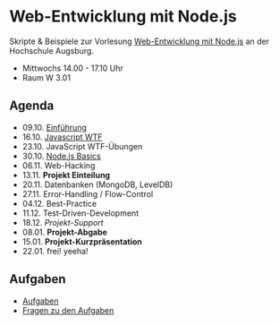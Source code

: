 # Web-Entwicklung mit Node.js

Skripte & Beispiele zur Vorlesung [Web-Entwicklung mit Node.js](http://www.hs-augsburg.de/fakultaet/informatik/studium/wahlpflichtveranstaltung/web_entwicklung/index.html) an der Hochschule Augsburg. 

- Mittwochs 14.00 - 17.10 Uhr 
- Raum W 3.01

## Agenda

- 09.10. [Einführung](http://hsa-nodejs-workshop.github.io/nodejs-workshop/lectures/einfuehrung/)
- 16.10. [Javascript WTF](http://hsa-nodejs-workshop.github.io/nodejs-workshop/lectures/javascript-wtf/)
- 23.10. JavaScript WTF-Übungen
- 30.10. [Node.js Basics](http://hsa-nodejs-workshop.github.io/nodejs-workshop/lectures/nodejs-basics/)
- 06.11. Web-Hacking
- 13.11. __Projekt Einteilung__
- 20.11. Datenbanken (MongoDB, LevelDB)
- 27.11. Error-Handling / Flow-Control
- 04.12. Best-Practice
- 11.12. Test-Driven-Development
- 18.12. _Projekt-Support_
- 08.01. __Projekt-Abgabe__
- 15.01. __Projekt-Kurzpräsentation__
- 22.01. frei! yeeha!

## Aufgaben

- [Aufgaben](https://github.com/hsa-nodejs-workshop/aufgaben-ws-13-14/)
- [Fragen zu den Aufgaben](https://github.com/hsa-nodejs-workshop/aufgaben-ws-13-14/issues)